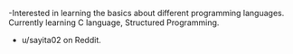 
-Interested in learning the basics about different programming languages. Currently learning C language, Structured Programming.
- u/sayita02 on Reddit.

<!---
Sayita02/Sayita02 is a ✨ special ✨ repository because its `README.md` (this file) appears on your GitHub profile.
You can click the Preview link to take a look at your changes.
--->

